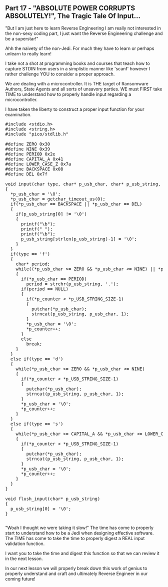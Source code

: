 ## Part 17 - "ABSOLUTE POWER CORRUPTS ABSOLUTELY!", The Tragic Tale Of Input...

"But I am just here to learn Reverse Engineering I am really not interested in the non-sexy coding part, I just want the Reverse Engineering challenge and be a superstar!"

Ahh the naivety of the non-Jedi. For much they have to learn or perhaps unlearn to really learn!

I take not a shot at programming books and courses that teach how to capture STDIN from users in a simplistic manner like 'scanf' however I rather challenge YOU to consider a proper approach.

We are dealing with a microcontroller. It is THE target of Ransomware Authors, State Agents and all sorts of unsavory parties. WE must FIRST take TIME to understand how to properly handle input regarding a microcontroller.

I have taken the liberty to construct a proper input function for your examination.

<pre spellcheck="false">#include &lt;stdio.h&gt;
#include &lt;string.h&gt;
#include "pico/stdlib.h"

#define ZERO 0x30
#define NINE 0x39
#define PERIOD 0x2e
#define CAPITAL_A 0x41
#define LOWER_CASE_Z 0x7a
#define BACKSPACE 0x08
#define DEL 0x7f

void input(char type, char* p_usb_char, char* p_usb_string, const int* p_USB_STRING_SIZE, int* p_counter)
{
  *p_usb_char = '\0';
  *p_usb_char = getchar_timeout_us(0);
  if(*p_usb_char == BACKSPACE || *p_usb_char == DEL)
  {
    if(p_usb_string[0] != '\0')
    {
      printf("\b");
      printf(" ");
      printf("\b");
      p_usb_string[strlen(p_usb_string)-1] = '\0';
    }
  }
  if(type == 'f')
  { 
    char* period;
    while((*p_usb_char &gt;= ZERO &amp;&amp; *p_usb_char &lt;= NINE) || *p_usb_char == PERIOD)
    {
      if(*p_usb_char == PERIOD)
        period = strchr(p_usb_string, '.');
      if(period == NULL)
      {
        if(*p_counter &lt; *p_USB_STRING_SIZE-1)
        {
          putchar(*p_usb_char);
          strncat(p_usb_string, p_usb_char, 1);
        }
        *p_usb_char = '\0';
        *p_counter++;
      }
      else
        break;
    }
  }
  else if(type == 'd')
  { 
    while(*p_usb_char &gt;= ZERO &amp;&amp; *p_usb_char &lt;= NINE)
    {
      if(*p_counter &lt; *p_USB_STRING_SIZE-1)
      {
        putchar(*p_usb_char);
        strncat(p_usb_string, p_usb_char, 1);
      }
      *p_usb_char = '\0';
      *p_counter++;
    }
  }
  else if(type == 's')
  { 
    while(*p_usb_char &gt;= CAPITAL_A &amp;&amp; *p_usb_char &lt;= LOWER_CASE_Z)
    {
      if(*p_counter &lt; *p_USB_STRING_SIZE-1)
      {
        putchar(*p_usb_char);
        strncat(p_usb_string, p_usb_char, 1);
      }
      *p_usb_char = '\0';
      *p_counter++;
    }
  }
}

void flush_input(char* p_usb_string)
{
  p_usb_string[0] = '\0';
}
</pre>

<pre spellcheck="false"></pre>

 "Woah I thought we were taking it slow!" The time has come to properly start to understand how to be a Jedi when designing effective software. The TIME has come to take the time to properly digest a REAL input validation function.

I want you to take the time and digest this function so that we can review it in the next lesson.

In our next lesson we will properly break down this work of genius to properly understand and craft and ultimately Reverse Engineer in our coming future!